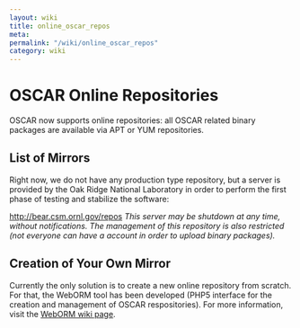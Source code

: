 ```yaml
---
layout: wiki
title: online_oscar_repos
meta: 
permalink: "/wiki/online_oscar_repos"
category: wiki
---
```

<!-- Name: online_oscar_repos -->
<!-- Version: 1 -->
<!-- Author: valleegr -->

# OSCAR Online Repositories

OSCAR now supports online repositories: all OSCAR related binary packages are available via APT or YUM repositories. 

## List of Mirrors

Right now, we do not have any production type repository, but a server is provided by the Oak Ridge National Laboratory in order to perform the first phase of testing and stabilize the software:

http://bear.csm.ornl.gov/repos *This server may be shutdown at any time, without notifications. The management of this repository is also restricted (not everyone can have a account in order to upload binary packages).*

## Creation of Your Own Mirror

Currently the only solution is to create a new online repository from scratch. For that, the WebORM tool has been developed (PHP5 interface for the creation and management of OSCAR respositories). For more information, visit the [WebORM wiki page](/wiki/weborm/).